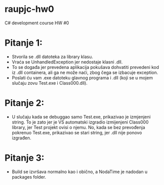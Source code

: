 # raupjc-hw0
C# development course HW #0
# Pitanje 1:
- Stvorila se .dll datoteka za library klasu.
- Vraća se UnhandledException jer nedostaje klasni .dll.
- To se događa jer prevedena aplikacija pokušava dohvatiti prevedeni kod iz .dll containera, ali ga ne može naći, zbog čega se izbacuje exception.
- Poslati ću vam .exe datoteku glavnog programa i .dll (koji se u mojem slučaju zovu Test.exe i Class000.dll).
# Pitanje 2:
- U slučaju kada se debuggao samo Test.exe, prikazivao je izmjenjeni string. To je zato jer je VS automatski izgradio izmijenjeni Class000 library, jer Test projekt ovisi o njemu. No, kada se bez prevođenja pokrenuo Test.exe, prikazivao se stari string, jer .dll nije ponovo izgrađen.
# Pitanje 3:
- Build se izvršava normalno kao i obično, a NodaTime je nadodan u packages folder.
